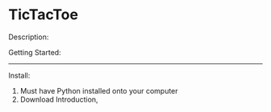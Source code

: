# TicTacToe
Description:

Getting Started:

________________________________________________________________________________________________________
Install: 
1) Must have Python installed onto your computer
2) Download Introduction, 
